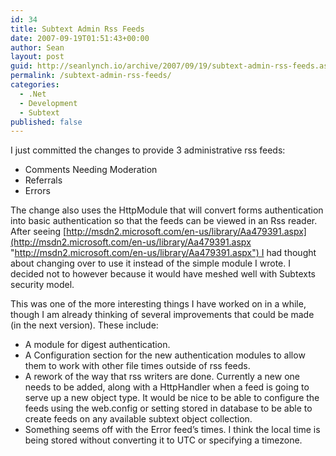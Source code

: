 ```yaml
---
id: 34
title: Subtext Admin Rss Feeds
date: 2007-09-19T01:51:43+00:00
author: Sean
layout: post
guid: http://seanlynch.io/archive/2007/09/19/subtext-admin-rss-feeds.aspx
permalink: /subtext-admin-rss-feeds/
categories:
  - .Net
  - Development
  - Subtext
published: false
---
```

I just committed the changes to provide 3 administrative rss feeds:

  * Comments Needing Moderation
  * Referrals
  * Errors

The change also uses the HttpModule that will convert forms authentication into basic authentication so that the feeds can be viewed in an Rss reader. After seeing [http://msdn2.microsoft.com/en-us/library/Aa479391.aspx](http://msdn2.microsoft.com/en-us/library/Aa479391.aspx "http://msdn2.microsoft.com/en-us/library/Aa479391.aspx") I had thought about changing over to use it instead of the simple module I wrote. I decided not to however because it would have meshed well with Subtexts security model. 

This was one of the more interesting things I have worked on in a while, though I am already thinking of several improvements that could be made (in the next version). These include:

  * A module for digest authentication.
  * A Configuration section for the new authentication modules to allow them to work with other file times outside of rss feeds.
  * A rework of the way that rss writers are done. Currently a new one needs to be added, along with a HttpHandler when a feed is going to serve up a new object type. It would be nice to be able to configure the feeds using the web.config or setting stored in database to be able to create feeds on any available subtext object collection.
  * Something seems off with the Error feed&#8217;s times. I think the local time is being stored without converting it to UTC or specifying a timezone.
